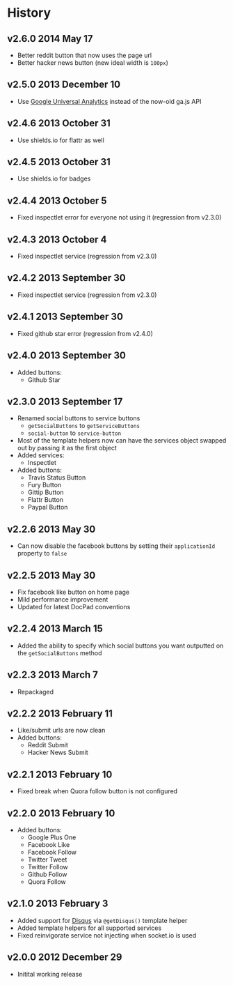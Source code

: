 # History

## v2.6.0 2014 May 17
- Better reddit button that now uses the page url
- Better hacker news button (new ideal width is `100px`)

## v2.5.0 2013 December 10
- Use [Google Universal Analytics](https://developers.google.com/analytics/devguides/collection/upgrade/) instead of the now-old ga.js API

## v2.4.6 2013 October 31
- Use shields.io for flattr as well

## v2.4.5 2013 October 31
- Use shields.io for badges

## v2.4.4 2013 October 5
- Fixed inspectlet error for everyone not using it (regression from v2.3.0)

## v2.4.3 2013 October 4
- Fixed inspectlet service (regression from v2.3.0)

## v2.4.2 2013 September 30
- Fixed inspectlet service (regression from v2.3.0)

## v2.4.1 2013 September 30
- Fixed github star error (regression from v2.4.0)

## v2.4.0 2013 September 30
- Added buttons:
	- Github Star

## v2.3.0 2013 September 17
- Renamed social buttons to service buttons
	- `getSocialButtons` to `getServiceButtons`
	- `social-button` to `service-button`
- Most of the template helpers now can have the services object swapped out by passing it as the first object
- Added services:
	- Inspectlet
- Added buttons:
	- Travis Status Button
	- Fury Button
	- Gittip Button
	- Flattr Button
	- Paypal Button

## v2.2.6 2013 May 30
- Can now disable the facebook buttons by setting their `applicationId` property to `false`

## v2.2.5 2013 May 30
- Fix facebook like button on home page
- Mild performance improvement
- Updated for latest DocPad conventions

## v2.2.4 2013 March 15
- Added the ability to specify which social buttons you want outputted on the `getSocialButtons` method

## v2.2.3 2013 March 7
- Repackaged

## v2.2.2 2013 February 11
- Like/submit urls are now clean
- Added buttons:
	- Reddit Submit
	- Hacker News Submit

## v2.2.1 2013 February 10
- Fixed break when Quora follow button is not configured

## v2.2.0 2013 February 10
- Added buttons:
	- Google Plus One
	- Facebook Like
	- Facebook Follow
	- Twitter Tweet
	- Twitter Follow
	- Github Follow
	- Quora Follow

## v2.1.0 2013 February 3
- Added support for [Disqus](http://disqus.com/) via `@getDisqus()` template helper
- Added template helpers for all supported services
- Fixed reinvigorate service not injecting when socket.io is used

## v2.0.0 2012 December 29
- Initital working release
